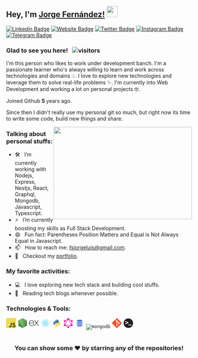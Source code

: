 ## Hey, I'm [Jorge Fernández!](https://github.com/fsjorgeluis/) <img src="https://user-images.githubusercontent.com/20530235/128265126-db57342b-1b84-4352-9a84-7b79912d82b5.gif" height="30" width="30px">

[![Linkedin Badge](https://img.shields.io/badge/LinkedIn-0077B5?style=for-the-badge&logo=linkedin&logoColor=white)](https://www.linkedin.com/in/fsjorgeluis)
[![Website Badge](https://img.shields.io/badge/Website-3b5998?style=for-the-badge&logo=google-chrome&logoColor=white)](https://fsjorgeluis.github.io/portfolio)
[![Twitter Badge](https://img.shields.io/badge/Twitter-1DA1F2?style=for-the-badge&logo=twitter&logoColor=white)](https://twitter.com/fsjorgeluis)
[![Instagram Badge](https://img.shields.io/badge/Instagram-E4405F?style=for-the-badge&logo=instagram&logoColor=white)](https://instagram.com/linktodev/)
[![Telegram Badge](https://img.shields.io/badge/Telegram-2CA5E0?style=for-the-badge&logo=telegram&logoColor=white)](https://t.me/fsjorgeluis)

### Glad to see you here! &nbsp; ![visitors](https://visitor-badge.glitch.me/badge?page_id=fsjorgeluis.fsjorgeluis&style=flat-square&color=0088cc)

I'm this person who likes to work under development banch. I'm a passionate learner who's always willing to learn and work across technologies and domains 💡. I love to explore new technologies and leverage them to solve real-life problems ✨. I'm currently into Web Development and working a lot on personal projects 🤓.

Joined Github **5** years ago.

Since then I didn't really use my personal git so much, but right now its time to write some code, build new things and share.

<img align="right" height="250" width="375" alt="" src="https://user-images.githubusercontent.com/20530235/128264939-e6d6dc95-17fa-4cf5-9559-f23b668945a6.gif" />

### Talking about personal stuffs:

- 🛠 &nbsp; I’m currently working with Nodejs, Express, Nestjs, React, Graphql, Mongodb, Javascript, Typescript.
- ⚡ &nbsp; I’m currently boosting my skills as Full Stack Development.
- 😄 &nbsp; Fun fact: Parentheses Position Matters and Equal is Not Always Equal in Javascript.
- 📫 &nbsp; How to reach me: fsjorgeluis@gmail.com.
- 💼 &nbsp; Checkout my [portfolio](https://fsjorgeluis.github.io/portfolio).
<!-- - 📝 &nbsp; Checkout my [Resume](https://github.com/fsjorgeluis/fsjorgeluis/resume.pdf). -->

### My favorite activities:

- 💻 &nbsp; I love exploring new tech stack and building cool stuffs.
- 📰 &nbsp; Reading tech blogs whenever possible.

### Technologies & Tools:

<code><img height="27" src="https://raw.githubusercontent.com/github/explore/80688e429a7d4ef2fca1e82350fe8e3517d3494d/topics/javascript/javascript.png" alt="javascript"></code>
<code><img height="27" src="https://raw.githubusercontent.com/github/explore/80688e429a7d4ef2fca1e82350fe8e3517d3494d/topics/nodejs/nodejs.png" alt="nodejs"></code>
<code><img height="27" src="https://raw.githubusercontent.com/devicons/devicon/master/icons/express/express-original.svg" alt="expressjs"></code>
<code><img height="27" src="https://raw.githubusercontent.com/github/explore/80688e429a7d4ef2fca1e82350fe8e3517d3494d/topics/react/react.png" alt="react"></code>
<code><img height="27" src="https://raw.githubusercontent.com/github/explore/80688e429a7d4ef2fca1e82350fe8e3517d3494d/topics/python/python.png" alt="python"></code>
<code><img height="27" src="https://raw.githubusercontent.com/github/explore/80688e429a7d4ef2fca1e82350fe8e3517d3494d/topics/graphql/graphql.png" alt="graphql"></code>
<code><img height="27" src="https://raw.githubusercontent.com/github/explore/80688e429a7d4ef2fca1e82350fe8e3517d3494d/topics/sql/sql.png" alt="sql"></code>
<code><img height="27" src="https://encrypted-tbn0.gstatic.com/images?q=tbn%3AANd9GcSTTzPAw-55ssm1Im594xYZ9eRQu2JylrkYLg&usqp=CAU" alt="mongodb"></code>
<code><img height="27" src="https://raw.githubusercontent.com/devicons/devicon/master/icons/git/git-original.svg" alt="git"></code>
<code><img height="27" src="https://raw.githubusercontent.com/github/explore/80688e429a7d4ef2fca1e82350fe8e3517d3494d/topics/terminal/terminal.png" alt="terminal"></code>

#

<div align="center">

### You can show some ❤️ by starring any of the repositories!

</div>

<!-- ### Hi there 👋 -->

<!--
**fsjorgeluis/fsjorgeluis** is a ✨ _special_ ✨ repository because its `README.md` (this file) appears on your GitHub profile.

Here are some ideas to get you started:

- 🔭 I’m currently working on ...
- 🌱 I’m currently learning ...
- 👯 I’m looking to collaborate on ...
- 🤔 I’m looking for help with ...
- 💬 Ask me about ...
- 📫 How to reach me: ...
- 😄 Pronouns: ...
- ⚡ Fun fact: ...
-->

